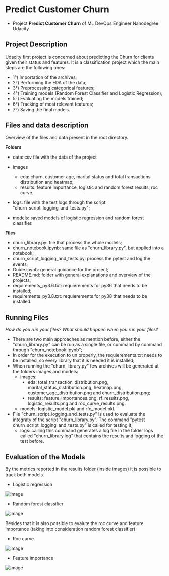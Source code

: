 # Predict Customer Churn

- Project **Predict Customer Churn** of ML DevOps Engineer Nanodegree Udacity

## Project Description
Udacity first project is concerned about predicting the Churn for clients given their status and features.
It is a classification project which the main steps are the following ones:

- 1°) Importation of the archives;
- 2°) Performing the EDA of the data;
- 3°) Preprocessing categorical features;
- 4°) Training models (Random Forest Classifier and Logistic Regression);
- 5°) Evaluating the models trained;
- 6°) Tracking of most relevant features;
- 7°) Saving the final models.

## Files and data description
Overview of the files and data present in the root directory.

**Folders**
- data: csv file with the data of the project

- images
  - eda: churn, customer age, marital status and total transactions distribution and heatmap;
  - results: feature importance, logistic and random forest results, roc curve.

- logs: file with the test logs through the script "churn_script_logging_and_tests.py";

- models: saved models of logistic regression and random forest classifier.

**Files**
- churn_library.py: file that process the whole models;
- churn_notebook.ipynb: same file as "churn_library.py", but applied into a notebook;
- churn_script_logging_and_tests.py: process the pytest and log the events;
- Guide.ipynb: general guidance for the project;
- README.md: folder with general explanations and overview of the projects;
- requirements_py3.6.txt: requierements for py36 that needs to be installed;
- requirements_py3.8.txt: requierements for py38 that needs to be installed.


## Running Files
*How do you run your files? What should happen when you run your files?*
  - There are two main approaches as mention before, either the "churn_library.py" can be run as a single file, or command by command through "churn_notebook.ipynb";
  - In order for the execution to un properly, the requierements.txt needs to be installed, so every library that it is needed it is installed;
  - When running the "churn_library.py" few archives will be generated at the folders images and models:
    - images:
      - eda: total_transaction_distribution.png, marital_status_distribution.png, heatmap.png, customer_age_distribution.png and churn_distribution.png;
      - results: feature_importances.png, rf_results.png, logistic_results.png and roc_curve_results.png.
    - models: logistic_model.pkl and rfc_model.pkl.
  - File "churn_script_logging_and_tests.py" is used to evaluate the integraty of the script "churn_library.py". The command "pytest churn_script_logging_and_tests.py" is called for testing it;
    - logs: calling this command generates a log file in the folder logs called "churn_library.log" that contains the results and logging of the test before.

## Evaluation of the Models
By the metrics reported in the results folder (inside images) it is possible to track both models.
- Logistic regression

![image](https://github.com/VD-git/CleanCode/assets/85261454/bfd12631-77bb-4cff-84a9-60ded437d90a)
- Random forest classifier

![image](https://github.com/VD-git/CleanCode/assets/85261454/3f99c863-2ee7-4b44-af1c-811b446b38cc)

Besides that it is also possible to evalute the roc curve and feature importance (taking into consideration random forest classifier)
- Roc curve

![image](https://github.com/VD-git/CleanCode/assets/85261454/ab3cd8ea-328b-40e2-94fe-f08fb9b84daa)

- Feature importance

![image](https://github.com/VD-git/CleanCode/assets/85261454/019f112b-d5e6-408c-ac9c-47bd5f8ca41d)

